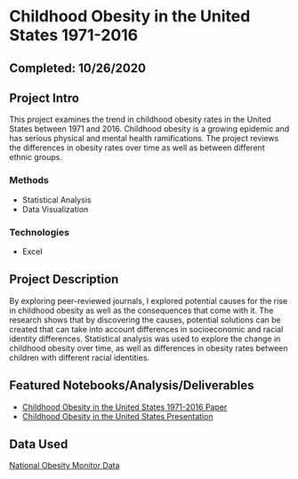 # Childhood Obesity in the United States 1971-2016

## Completed: 10/26/2020

## Project Intro
This project examines the trend in childhood obesity rates in the United States between 1971 and 2016. Childhood obesity is a growing epidemic and has serious physical and mental health ramifications. The project reviews the differences in obesity rates over time as well as between different ethnic groups. 

### Methods
* Statistical Analysis
* Data Visualization

### Technologies
* Excel

## Project Description
By exploring peer-reviewed journals, I explored potential causes for the rise in childhood obesity as well as the consequences that come with it. The research shows that by discovering the causes, potential solutions can be created that can take into account differences in socioeconomic and racial identity differences. Statistical analysis was used to explore the change in childhood obesity over time, as well as differences in obesity rates between children with different racial identities. 

## Featured Notebooks/Analysis/Deliverables
* [Childhood Obesity in the United States 1971-2016 Paper](https://github.com/isabellaoakes/Childhood-Obesity-in-the-United-States/blob/main/Childhood%20Obesity%20in%20the%20United%20States%20Final.docx)
* [Childhood Obesity in the United States Presentation](https://github.com/isabellaoakes/Childhood-Obesity-in-the-United-States/blob/main/Childhood%20Obesity%20in%20the%20United%20States%201971-2016.pptx)

## Data Used
[National Obesity Monitor Data](https://github.com/isabellaoakes/Childhood-Obesity-in-the-United-States/blob/main/National-Obesity-Monitor-Data.csv)
